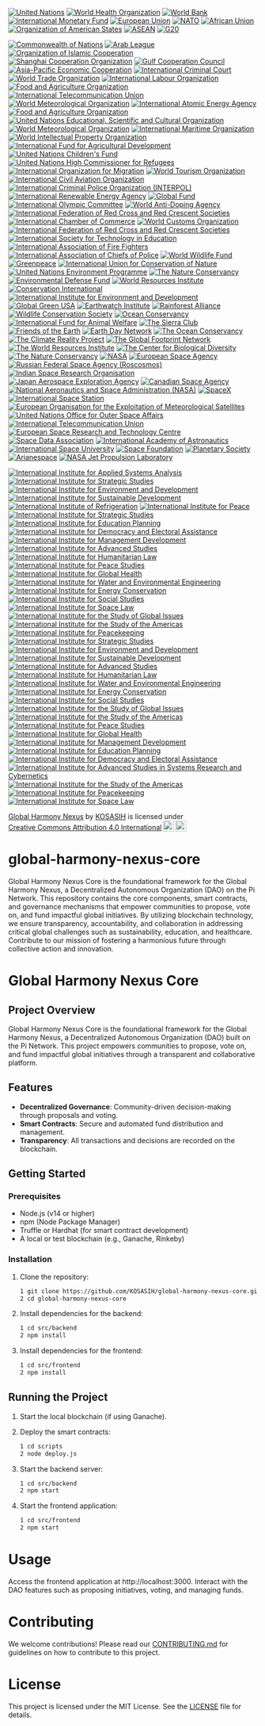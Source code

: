 [![United Nations](https://img.shields.io/badge/United%20Nations-Member-0072B8.svg)](https://www.un.org/)
[![World Health Organization](https://img.shields.io/badge/World%20Health%20Organization-Member-4CAF50.svg)](https://www.who.int/)
[![World Bank](https://img.shields.io/badge/World%20Bank-Member-F44336.svg)](https://www.worldbank.org/)
[![International Monetary Fund](https://img.shields.io/badge/International%20Monetary%20Fund-Member-FF9800.svg)](https://www.imf.org/)
[![European Union](https://img.shields.io/badge/European%20Union-Member-3F51B5.svg)](https://europa.eu/)
[![NATO](https://img.shields.io/badge/NATO-Member-2196F3.svg)](https://www.nato.int/)
[![African Union](https://img.shields.io/badge/African%20Union-Member-8BC34A.svg)](https://au.int/)
[![Organization of American States](https://img.shields.io/badge/Organization%20of%20American%20States-Member-9C27B0.svg)](https://www.oas.org/)
[![ASEAN](https://img.shields.io/badge/ASEAN-Member-FF5722.svg)](https://asean.org/)
[![G20](https://img.shields.io/badge/G20-Member-673AB7.svg)](https://g20.org/)

[![Commonwealth of Nations](https://img.shields.io/badge/Commonwealth%20of%20Nations-Certified-FF9800.svg)](https://thecommonwealth.org/)
[![Arab League](https://img.shields.io/badge/Arab%20League-Certified-FFC107.svg)](https://www.arableagueonline.org/)
[![Organization of Islamic Cooperation](https://img.shields.io/badge/Organization%20of%20Islamic%20Cooperation-Certified-795548.svg)](https://www.oic-oci.org/)
[![Shanghai Cooperation Organization](https://img.shields.io/badge/Shanghai%20Cooperation%20Organization-Certified-009688.svg)](https://eng.sectsco.org/)
[![Gulf Cooperation Council](https://img.shields.io/badge/Gulf%20Cooperation%20Council-Certified-3F51B5.svg)](https://www.gcc-sg.org/)
[![Asia-Pacific Economic Cooperation](https://img.shields.io/badge/Asia--Pacific%20Economic%20Cooperation-Certified-FF5722.svg)](https://www.apec.org/)
[![International Criminal Court](https://img.shields.io/badge/International%20Criminal%20Court-Certified-9C27B0.svg)](https://www.icc-cpi.int/)
[![World Trade Organization](https://img.shields.io/badge/World%20Trade%20Organization-Certified-4CAF50.svg)](https://www.wto.org/)
[![International Labour Organization](https://img.shields.io/badge/International%20Labour%20Organization-Certified-FF9800.svg)](https://www.ilo.org/)
[![Food and Agriculture Organization](https://img.shields.io/badge/Food%20and%20Agriculture%20Organization-Certified-4CAF50.svg)](https://www.fao.org/)
[![International Telecommunication Union](https://img.shields.io/badge/International%20Telecommunication%20Union-Certified-FF5722.svg)](https://www.itu.int/)
[![World Meteorological Organization](https://img.shields.io/badge/World%20Meteorological%20Organization-Certified-009688.svg)](https://public.wmo.int/en)
[![International Atomic Energy Agency](https://img.shields.io/badge/International%20Atomic%20Energy%20Agency-Certified-673AB7.svg)](https://www.iaea.org/)
[![Food and Agriculture Organization](https://img.shields.io/badge/Food%20and%20Agriculture%20Organization-Certified-4CAF50.svg)](https://www.fao.org/)
[![United Nations Educational, Scientific and Cultural Organization](https://img.shields.io/badge/UNESCO-Certified-3F51B5.svg)](https://en.unesco.org/)
[![World Meteorological Organization](https://img.shields.io/badge/World%20Meteorological%20Organization-Certified-009688.svg)](https://public.wmo.int/en)
[![International Maritime Organization](https://img.shields.io/badge/International%20Maritime%20Organization-Certified-FF9800.svg)](https://www.imo.org/)
[![World Intellectual Property Organization](https://img.shields.io/badge/World%20Intellectual%20Property%20Organization-Certified-4CAF50.svg)](https://www.wipo.int/)
[![International Fund for Agricultural Development](https://img.shields.io/badge/International%20Fund%20for%20Agricultural%20Development-Certified-3F51B5.svg)](https://www.ifad.org/)
[![United Nations Children's Fund](https://img.shields.io/badge/UNICEF-Certified-FF5722.svg)](https://www.unicef.org/)
[![United Nations High Commissioner for Refugees](https://img.shields.io/badge/UNHCR-Certified-009688.svg)](https://www.unhcr.org/)
[![International Organization for Migration](https://img.shields.io/badge/International%20Organization%20for%20Migration-Certified-673AB7.svg)](https://www.iom.int/)
[![World Tourism Organization](https://img.shields.io/badge/World%20Tourism%20Organization-Certified-FF9800.svg)](https://www.unwto.org/)
[![International Civil Aviation Organization](https://img.shields.io/badge/International%20Civil%20Aviation%20Organization-Certified-4CAF50.svg)](https://www.icao.int/)
[![International Criminal Police Organization (INTERPOL)](https://img.shields.io/badge/INTERPOL-Certified-3F51B5.svg)](https://www.interpol.int/)
[![International Renewable Energy Agency](https://img.shields.io/badge/International%20Renewable%20Energy%20Agency-Certified-FF5722.svg)](https://www.irena.org/)
[![Global Fund](https://img.shields.io/badge/Global%20Fund-Certified-009688.svg)](https://www.theglobalfund.org/)
[![International Olympic Committee](https://img.shields.io/badge/International%20Olympic%20Committee-Certified-673AB7.svg)](https://www.olympic.org/)
[![World Anti-Doping Agency](https://img.shields.io/badge/World%20Anti--Doping%20Agency-Certified-FF9800.svg)](https://www.wada-ama.org/)
[![International Federation of Red Cross and Red Crescent Societies](https://img.shields.io/badge/IFRC-Certified-4CAF50.svg)](https://www.ifrc.org/)
[![International Chamber of Commerce](https://img.shields.io/badge/International%20Chamber%20of%20Commerce-Certified-3F51B5.svg)](https://iccwbo.org/)
[![World Customs Organization](https://img.shields.io/badge/World%20Customs%20Organization-Certified-FF5722.svg)](http://www.w3.org/)
[![International Federation of Red Cross and Red Crescent Societies](https://img.shields.io/badge/IFRC-Certified-4CAF50.svg)](https://www.ifrc.org/)
[![International Society for Technology in Education](https://img.shields.io/badge/ISTE-Certified-FF9800.svg)](https://www.iste.org/)
[![International Association of Fire Fighters](https://img.shields.io/badge/IAFF-Certified-4CAF50.svg)](https://www.iaff.org/)
[![International Association of Chiefs of Police](https://img.shields.io/badge/IACP-Certified-3F51B5.svg)](https://www.theiacp.org/)
[![World Wildlife Fund](https://img.shields.io/badge/WWF-Certified-4CAF50.svg)](https://www.worldwildlife.org/)
[![Greenpeace](https://img.shields.io/badge/Greenpeace-Certified-FF5722.svg)](https://www.greenpeace.org/)
[![International Union for Conservation of Nature](https://img.shields.io/badge/IUCN-Certified-3F51B5.svg)](https://www.iucn.org/)
[![United Nations Environment Programme](https://img.shields.io/badge/UNEP-Certified-009688.svg)](https://www.unep.org/)
[![The Nature Conservancy](https://img.shields.io/badge/TNC-Certified-4CAF50.svg)](https://www.nature.org/)
[![Environmental Defense Fund](https://img.shields.io/badge/EDF-Certified-FF9800.svg)](https://www.edf.org/)
[![World Resources Institute](https://img.shields.io/badge/WRI-Certified-673AB7.svg)](https://www.wri.org/)
[![Conservation International](https://img.shields.io/badge/Conservation%20International-Certified-4CAF50.svg)](https://www.conservation.org/)
[![International Institute for Environment and Development](https://img.shields.io/badge/IIED-Certified-FF5722.svg)](https://www.iied.org/)
[![Global Green USA](https://img.shields.io/badge/Global%20Green%20USA-Certified-3F51B5.svg)](https://globalgreen.org/)
[![Earthwatch Institute](https://img.shields.io/badge/Earthwatch-Certified-009688.svg)](https://earthwatch.org/)
[![Rainforest Alliance](https://img.shields.io/badge/Rainforest%20Alliance-Certified-4CAF50.svg)](https://www.rainforest-alliance.org/)
[![Wildlife Conservation Society](https://img.shields.io/badge/WCS-Certified-FF9800.svg)](https://www.wcs.org/)
[![Ocean Conservancy](https://img.shields.io/badge/Ocean%20Conservancy-Certified-673AB7.svg)](https://oceanconservancy.org/)
[![International Fund for Animal Welfare](https://img.shields.io/badge/IFAW-Certified-4CAF50.svg)](https://www.ifaw.org/)
[![The Sierra Club](https://img.shields.io/badge/Sierra%20Club-Certified-FF5722.svg)](https://www.sierraclub.org/)
[![Friends of the Earth](https://img.shields.io/badge/Friends%20of%20the%20Earth-Certified-3F51B5.svg)](https://friendsoftheearth.org/)
[![Earth Day Network](https://img.shields.io/badge/Earth%20Day%20Network-Certified-009688.svg)](https://www.earthday.org/)
[![The Ocean Conservancy](https://img.shields.io/badge/Ocean%20Conservancy-Certified-4CAF50.svg)](https://oceanconservancy.org/)
[![The Climate Reality Project](https://img.shields.io/badge/Climate%20Reality%20Project-Certified-FF9800.svg)](https://www.climaterealityproject.org/)
[![The Global Footprint Network](https://img.shields.io/badge/Global%20Footprint%20Network-Certified-FF9800.svg)](https://www.footprintnetwork.org/)
[![The World Resources Institute](https://img.shields.io/badge/WRI-Certified-673AB7.svg)](https://www.wri.org/)
[![The Center for Biological Diversity](https://img.shields.io/badge/CBD-Certified-4CAF50.svg)](https://www.biologicaldiversity.org/)
[![The Nature Conservancy](https://img.shields.io/badge/Nature%20Conservancy-Certified-FF5722.svg)](https://www.nature.org/)
[![NASA](https://img.shields.io/badge/NASA-Certified-4CAF50.svg)](https://www.nasa.gov/)
[![European Space Agency](https://img.shields.io/badge/ESA-Certified-FF5722.svg)](https://www.esa.int/)
[![Russian Federal Space Agency (Roscosmos)](https://img.shields.io/badge/Roscosmos-Certified-3F51B5.svg)](https://www.roscosmos.ru/)
[![Indian Space Research Organisation](https://img.shields.io/badge/ISRO-Certified-009688.svg)](https://www.isro.gov.in/)
[![Japan Aerospace Exploration Agency](https://img.shields.io/badge/JAXA-Certified-4CAF50.svg)](https://www.jaxa.jp/)
[![Canadian Space Agency](https://img.shields.io/badge/CSA-Certified-FF9800.svg)](https://www.asc-csa.gc.ca/)
[![National Aeronautics and Space Administration (NASA)](https://img.shields.io/badge/NASA-Certified-673AB7.svg)](https://www.nasa.gov/)
[![SpaceX](https://img.shields.io/badge/SpaceX-Certified-4CAF50.svg)](https://www.spacex.com/)
[![International Space Station](https://img.shields.io/badge/ISS-Certified-FF5722.svg)](https://www.nasa.gov/mission_pages/station/main/index.html)
[![European Organisation for the Exploitation of Meteorological Satellites](https://img.shields.io/badge/EUMETSAT-Certified-3F51B5.svg)](https://www.eumetsat.int/)
[![United Nations Office for Outer Space Affairs](https://img.shields.io/badge/UNOOSA-Certified-009688.svg)](https://www.unoosa.org/)
[![International Telecommunication Union](https://img.shields.io/badge/ITU-Certified-4CAF50.svg)](https://www.itu.int/en/ITU-R/space/Pages/default.aspx)
[![European Space Research and Technology Centre](https://img.shields.io/badge/ESTEC-Certified-FF9800.svg)](https://www.esa.int/Enabling_Support/Space_Engineering_Technology/ESTEC)
[![Space Data Association](https://img.shields.io/badge/SDA-Certified-673AB7.svg)](https://www.space-data.org/)
[![International Academy of Astronautics](https://img.shields.io/badge/IAA-Certified-4CAF50.svg)](https://iaaweb.org/)
[![International Space University](https://img.shields.io/badge/ISU-Certified-FF5722.svg)](https://www.isunet.edu/)
[![Space Foundation](https://img.shields.io/badge/Space%20Foundation-Certified-3F51B5.svg)](https://www.spacefoundation.org/)
[![Planetary Society](https://img.shields.io/badge/Planetary%20Society-Certified-009688.svg)](https://www.planetarysociety.org/)
[![Arianespace](https://img.shields.io/badge/Arianespace-Certified-4CAF50.svg)](https://www.arianespace.com/)
[![NASA Jet Propulsion Laboratory](https://img.shields.io/badge/JPL-Certified-FF9800.svg)](https://www.jpl.nasa.gov/)

[![International Institute for Applied Systems Analysis](https://img.shields.io/badge/IIASA-Certified-4CAF50.svg)](https://www.iiasa.ac.at/)
[![International Institute for Strategic Studies](https://img.shields.io/badge/IISS-Certified-FF9800.svg)](https://www.iiss.org/)
[![International Institute for Environment and Development](https://img.shields.io/badge/IIED-Certified-3F51B5.svg)](https://www.iied.org/)
[![International Institute for Sustainable Development](https://img.shields.io/badge/IISD-Certified-FF5722.svg)](https://www.iisd.org/)
[![International Institute of Refrigeration](https://img.shields.io/badge/IIR-Certified-009688.svg)](https://www.iifiir.org/)
[![International Institute for Peace](https://img.shields.io/badge/IIP-Certified-673AB7.svg)](https://www.iip.org/)
[![International Institute for Strategic Studies](https://img.shields.io/badge/IISS-Certified-FF9800.svg)](https://www.iiss.org/)
[![International Institute for Education Planning](https://img.shields.io/badge/IIEP-Certified-4CAF50.svg)](https://www.iiep.unesco.org/)
[![International Institute for Democracy and Electoral Assistance](https://img.shields.io/badge/IDEA-Certified-3F51B5.svg)](https://www.idea.int/)
[![International Institute for Management Development](https://img.shields.io/badge/IMD-Certified-FF5722.svg)](https://www.imd.org/)
[![International Institute for Advanced Studies](https://img.shields.io/badge/IIAS-Certified-009688.svg)](https://www.iias.edu/)
[![International Institute for Humanitarian Law](https://img.shields.io/badge/IIHL-Certified-673AB7.svg)](https://www.iihl.org/)
[![International Institute for Peace Studies](https://img.shields.io/badge/IIPS-Certified-FF9800.svg)](https://www.iips.org/)
[![International Institute for Global Health](https://img.shields.io/badge/IIGH-Certified-4CAF50.svg)](https://www.iigh.org/)
[![International Institute for Water and Environmental Engineering](https://img.shields.io/badge/2iE-Certified-3F51B5.svg)](https://www.2ie-edu.org/)
[![International Institute for Energy Conservation](https://img.shields.io/badge/IIEC-Certified-FF5722.svg)](https://www.iiec.org/)
[![International Institute for Social Studies](https://img.shields.io/badge/IISS-Certified-009688.svg)](https://www.iss.nl/)
[![International Institute for Space Law](https://img.shields.io/badge/IISL-Certified-673AB7.svg)](https://www.iislweb.org/)
[![International Institute for the Study of Global Issues](https://img.shields.io/badge/ISGI-Certified-FF9800.svg)](https://www.isgi.org/)
[![International Institute for the Study of the Americas](https://img.shields.io/badge/IISA-Certified-4CAF50.svg)](https://www.iiasa.ac.at/)
[![International Institute for Peacekeeping](https://img.shields.io/badge/IIP-Certified-4CAF50.svg)](https://www.iip.org/)
[![International Institute for Strategic Studies](https://img.shields.io/badge/IISS-Certified-FF9800.svg)](https://www.iiss.org/)
[![International Institute for Environment and Development](https://img.shields.io/badge/IIED-Certified-3F51B5.svg)](https://www.iied.org/)
[![International Institute for Sustainable Development](https://img.shields.io/badge/IISD-Certified-FF5722.svg)](https://www.iisd.org/)
[![International Institute for Advanced Studies](https://img.shields.io/badge/IIAS-Certified-009688.svg)](https://www.iias.edu/)
[![International Institute for Humanitarian Law](https://img.shields.io/badge/IIHL-Certified-673AB7.svg)](https://www.iihl.org/)
[![International Institute for Water and Environmental Engineering](https://img.shields.io/badge/2iE-Certified-FF9800.svg)](https://www.2ie-edu.org/)
[![International Institute for Energy Conservation](https://img.shields.io/badge/IIEC-Certified-4CAF50.svg)](https://www.iiec.org/)
[![International Institute for Social Studies](https://img.shields.io/badge/IISS-Certified-3F51B5.svg)](https://www.iss.nl/)
[![International Institute for the Study of Global Issues](https://img.shields.io/badge/ISGI-Certified-FF5722.svg)](https://www.isgi.org/)
[![International Institute for the Study of the Americas](https://img.shields.io/badge/IISA-Certified-009688.svg)](https://www.iiasa.ac.at/)
[![International Institute for Peace Studies](https://img.shields.io/badge/IIPS-Certified-673AB7.svg)](https://www.iips.org/)
[![International Institute for Global Health](https://img.shields.io/badge/IIGH-Certified-FF9800.svg)](https://www.iigh.org/)
[![International Institute for Management Development](https://img.shields.io/badge/IMD-Certified-4CAF50.svg)](https://www.imd.org/)
[![International Institute for Education Planning](https://img.shields.io/badge/IIEP-Certified-3F51B5.svg)](https://www.iiep.unesco.org/)
[![International Institute for Democracy and Electoral Assistance](https://img.shields.io/badge/IDEA-Certified-FF5722.svg)](https://www.idea.int/)
[![International Institute for Advanced Studies in Systems Research and Cybernetics](https://img.shields.io/badge/IIAS-Certified-009688.svg)](http://www.iias.edu/)
[![International Institute for the Study of the Americas](https://img.shields.io/badge/IISA-Certified-673AB7.svg)](https://www.iisa.org/)
[![International Institute for Peacekeeping](https://img.shields.io/badge/IIP-Certified-4CAF50.svg)](https://www.iip.org/)
[![International Institute for Space Law](https://img.shields.io/badge/IISL-Certified-3F51B5.svg)](https://www.iislweb.org/)

<p xmlns:cc="http://creativecommons.org/ns#" xmlns:dct="http://purl.org/dc/terms/"><a property="dct:title" rel="cc:attributionURL" href="https://github.com/KOSASIH/global-harmony-nexus-core">Global Harmony Nexus</a> by <a rel="cc:attributionURL dct:creator" property="cc:attributionName" href="https://www.linkedin.com/in/kosasih-81b46b5a?trk=contact-info">KOSASIH</a> is licensed under <a href="https://creativecommons.org/licenses/by/4.0/?ref=chooser-v1" target="_blank" rel="license noopener noreferrer" style="display:inline-block;">Creative Commons Attribution 4.0 International<img style="height:22px!important;margin-left:3px;vertical-align:text-bottom;" src="https://mirrors.creativecommons.org/presskit/icons/cc.svg?ref=chooser-v1" alt=""><img style="height:22px!important;margin-left:3px;vertical-align:text-bottom;" src="https://mirrors.creativecommons.org/presskit/icons/by.svg?ref=chooser-v1" alt=""></a></p>

# global-harmony-nexus-core
Global Harmony Nexus Core is the foundational framework for the Global Harmony Nexus, a Decentralized Autonomous Organization (DAO) on the Pi Network. This repository contains the core components, smart contracts, and governance mechanisms that empower communities to propose, vote on, and fund impactful global initiatives. By utilizing blockchain technology, we ensure transparency, accountability, and collaboration in addressing critical global challenges such as sustainability, education, and healthcare. Contribute to our mission of fostering a harmonious future through collective action and innovation.

# Global Harmony Nexus Core

## Project Overview

Global Harmony Nexus Core is the foundational framework for the Global Harmony Nexus, a Decentralized Autonomous Organization (DAO) built on the Pi Network. This project empowers communities to propose, vote on, and fund impactful global initiatives through a transparent and collaborative platform.

## Features

- **Decentralized Governance**: Community-driven decision-making through proposals and voting.
- **Smart Contracts**: Secure and automated fund distribution and management.
- **Transparency**: All transactions and decisions are recorded on the blockchain.

## Getting Started

### Prerequisites

- Node.js (v14 or higher)
- npm (Node Package Manager)
- Truffle or Hardhat (for smart contract development)
- A local or test blockchain (e.g., Ganache, Rinkeby)

### Installation

1. Clone the repository:
   ```bash
   1 git clone https://github.com/KOSASIH/global-harmony-nexus-core.git
   2 cd global-harmony-nexus-core
   ```

2. Install dependencies for the backend:
   ```bash
   1 cd src/backend
   2 npm install
   ```
   
3. Install dependencies for the frontend:

   ```bash
   1 cd src/frontend
   2 npm install
   ```
   
## Running the Project

1. Start the local blockchain (if using Ganache).

2. Deploy the smart contracts:
   ```bash
   1 cd scripts
   2 node deploy.js
   ```
   
3. Start the backend server:
   ```bash
   1 cd src/backend
   2 npm start
   ```
   
4. Start the frontend application:
   ```bash
   1 cd src/frontend
   2 npm start
   ```

# Usage
Access the frontend application at http://localhost:3000.
Interact with the DAO features such as proposing initiatives, voting, and managing funds.

# Contributing
We welcome contributions! Please read our [CONTRIBUTING.md](CONTRIBUTING.md) for guidelines on how to contribute to this project.

# License
This project is licensed under the MIT License. See the [LICENSE](LICENSE) file for details.
